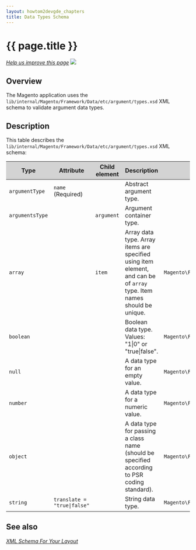 ```yaml
---
layout: howtom2devgde_chapters
title: Data Types Schema
---
```


<h1 id="m2devgde-data-type-schema">{{ page.title }}</h1>
<p><a href="{{ site.githuburl }}m2devgde/view/view-lib.md" target="_blank"><em>Help us improve this page</em></a>&nbsp;<img src="{{ site.baseurl }}common/images/newWindow.gif"/></p>
<h2 id="overview">Overview</h2>
<p>The Magento application uses the <code>lib/internal/Magento/Framework/Data/etc/argument/types.xsd</code> XML schema to validate argument data types.</p>
<h2 id="description">Description</h2>
<p>This table describes the <code>lib/internal/Magento/Framework/Data/etc/argument/types.xsd</code> XML schema:</p>
<table style="width:100%">
   <colgroup>
      <col width="15%">
      <col width="15%">
      <col width="15%">
      <col width="35%">
      <col width="20%">
   </colgroup>
   <thead>
      <tr style="background-color:lightgray">
         <th>Type</th>
         <th>Attribute</th>
         <th>Child element</th>
         <th>Description</th>
         <th>Implemented by</th>
      </tr>
   </thead>
   <tbody>
      <tr>
         <td><code>argumentType</code></td>
         <td><code>name</code> (Required)</td>
         <td>&nbsp;</td>
         <td>Abstract argument type.</td>
         <td>&nbsp;</td>
      </tr>
      <tr>
         <td><code>argumentsType</code></td>
         <td>&nbsp;</td>
         <td><code>argument</code></td>
         <td>Argument container type.</td>
         <td>&nbsp;</td>
      </tr>
      <tr>
         <td><code>array</code></td>
         <td>&nbsp;</td>
         <td><code>item</code></td>
         <td>Array data type. Array items are specified using item element, and can be of <code>array</code> type. Item names should be unique.</td>
         <td><code>Magento\Framework\Data\Argument\Interpreter\ArrayType</code></td>
      </tr>
      <tr>
         <td><code>boolean</code></td>
         <td>&nbsp;</td>
         <td>&nbsp;</td>
         <td>Boolean data type. Values: "1|0" or "true|false".</td>
         <td><code>Magento\Framework\Data\Argument\Interpreter\Boolean</code></td>
      </tr>
      <tr>
         <td><code>null</code></td>
         <td>&nbsp;</td>
         <td>&nbsp;</td>
         <td>A data type for an empty value.</td>
         <td><code>Magento\Framework\Data\Argument\Interpreter\NullType</code></td>
      </tr>
      <tr>
         <td><code>number</code></td>
         <td>&nbsp;</td>
         <td>&nbsp;</td>
         <td>A data type for a numeric value.</td>
         <td><code>Magento\Framework\Data\Argument\Interpreter\Number</code></td>
      </tr>
      <tr>
         <td><code>object</code></td>
         <td>&nbsp;</td>
         <td>&nbsp;</td>
         <td>A data type for passing a class name (should be specified according to PSR coding standard).</td>
         <td><code>Magento\Framework\Data\Argument\Interpreter\Object</code></td>
      </tr>
      <tr>
         <td><code>string</code></td>
         <td><code>translate = "true|false"</code></td>
         <td>&nbsp;</td>
         <td>String data type.</td>
         <td><code>Magento\Framework\Data\Argument\Interpreter\String</code></td>
      </tr>
   </tbody>
</table>
<h2 id="see-also">See also</h2>
<p><a href="../view/xml-schema-layout.html" target="_blank"><em>XML Schema For Your Layout</em></a></p>